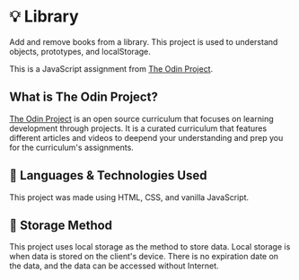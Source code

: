 # :bulb: Library
Add and remove books from a library. This project is used to understand objects, prototypes, and localStorage.

This is a JavaScript assignment from [The Odin Project](https://www.theodinproject.com/courses/javascript/lessons/library).

## What is The Odin Project?
[The Odin Project](https://www.theodinproject.com/about) is an open source curriculum that focuses on learning development through projects. It is a curated curriculum that features different articles and videos to deepend your understanding and prep you for the curriculum's assignments.

## :rocket: Languages & Technologies Used
This project was made using HTML, CSS, and vanilla JavaScript.

## :file_folder: Storage Method
This project uses local storage as the method to store data. Local storage is when data is stored on the client's device. There is no expiration date on the data, and the data can be accessed without Internet. 
